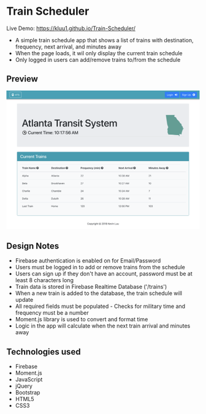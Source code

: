 # Train Scheduler
Live Demo: https://kluu1.github.io/Train-Scheduler/
- A simple train schedule app that shows a list of trains with destination, frequency, next arrival, and minutes away
- When the page loads, it wil only display the current train schedule
- Only logged in users can add/remove trains to/from the schedule

## Preview
![Alt text](/assets/images/trains.png?raw=true "Screenshot")

## Design Notes
- Firebase authentication is enabled on for Email/Password
- Users must be logged in to add or remove trains from the schedule
- Users can sign up if they don't have an account, password must be at least 8 characters long
- Train data is stored in Firebase Realtime Database ('/trains')
- When a new train is added to the database, the train schedule will update
- All required fields must be populated - Checks for military time and frequency must be a number
- Moment.js library is used to convert and format time
- Logic in the app will calculate when the next train arrival and minutes away

## Technologies used
- Firebase
- Moment.js
- JavaScript
- jQuery
- Bootstrap
- HTML5
- CSS3
